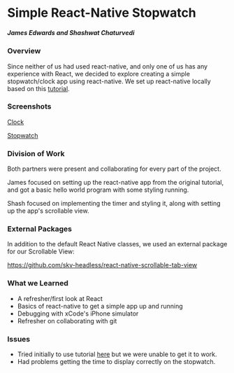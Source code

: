 # Simple React-Native Stopwatch
##### James Edwards and Shashwat Chaturvedi

### Overview

Since neither of us had used react-native, and only one of us has any experience with React, we decided to explore creating a simple stopwatch/clock app using react-native.
We set up react-native locally based on this [tutorial](https://github.com/react-community/create-react-native-app).

### Screenshots

[Clock](Clock.png)

[Stopwatch]()

### Division of Work

Both partners were present and collaborating for every part of the project.

James focused on setting up the react-native app from the original tutorial, and got a basic hello world program with some styling running.

Shash focused on implementing the timer and styling it, along with setting up the app's scrollable view.

### External Packages

In addition to the default React Native classes, we used an external package for our Scrollable View:

https://github.com/skv-headless/react-native-scrollable-tab-view

### What we Learned

* A refresher/first look at React
* Basics of react-native to get a simple app up and running
* Debugging with xCode's iPhone simulator
* Refresher on collaborating with git

### Issues

* Tried initially to use tutorial [here](https://facebook.github.io/react-native/docs/getting-started.html) but we were unable to get it to work.
* Had problems getting the time to display correctly on the stopwatch.
